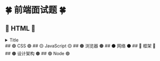 # 🍀 前端面试题 🍀
## 🔴 HTML 🔴
<details>
<summary>Title</summary>

|  type  | 题目  | 复习进度  |
|  ----  | ----  | ----  |
| 概念 | [如何理解HTML语义化？](https://github.com/festina-lente-z/front-end-web-developer-interview/blob/main/HTML%26CSS/imooc/HTML%E9%9D%A2%E8%AF%95%E9%A2%98.md) |Pending |
| 概念 | [默认情况下，哪些HTML标签是块级元素、哪些是内联元素？](https://github.com/festina-lente-z/front-end-web-developer-interview/blob/main/HTML%26CSS/imooc/HTML%E9%9D%A2%E8%AF%95%E9%A2%98.md) |Pending |

</details>
## 🟣 CSS 🟣
## 🟡 JavaScript 🟡
## 🟠 浏览器 🟠
## ⚫️ 网络 ⚫️
## 🔵 框架 🔵
## 🟤 设计架构 🟤
## 🟢 Node 🟢


